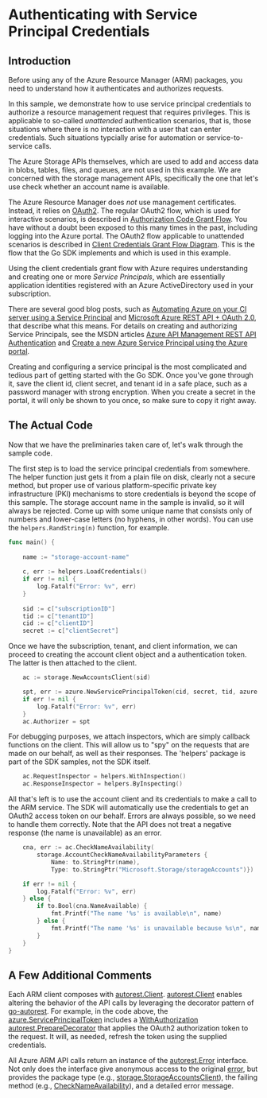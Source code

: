 # Authenticating with Service Principal Credentials

## Introduction

Before using any of the Azure Resource Manager (ARM) packages, you need to understand how it authenticates and
authorizes requests.

In this sample, we demonstrate how to use service principal credentials to authorize a resource management request that
requires privileges. This is applicable to so-called *unattended* authentication scenarios, that is, those situations
where there is no interaction with a user that can enter credentials. Such situations typcially arise for automation
or service-to-service calls.  

The Azure Storage APIs themselves, which are used to add and access data in blobs, tables, files, and queues,
are not used in this example. We are concerned with the storage management APIs, specifically the one that
let's use check whether an account name is available.

The Azure Resource Manager does *not* use management certificates. Instead, it relies on [OAuth2](http://oauth.net).
The regular OAuth2 flow, which is used for interactive scenarios, is described in
[Authorization Code Grant Flow](https://msdn.microsoft.com/en-us/library/azure/dn645543.aspx). You have without a doubt 
been exposed to this many times in the past, including logging into the Azure portal. The OAuth2 flow applicable to
unattended scenarios is described in [Client Credentials Grant Flow Diagram](https://msdn.microsoft.com/en-us/library/azure/dn645543.aspx).
This is the flow that the Go SDK implements and which is used in this example.

Using the client credentials grant flow with Azure requires understanding and creating one or more *Service Principals*,
which are essentially application identities registered with an Azure ActiveDirectory used in your subscription. 

There are several good blog posts, such as
[Automating Azure on your CI server using a Service Principal](http://blog.davidebbo.com/2014/12/azure-service-principal.html)
and
[Microsoft Azure REST API + OAuth 2.0](https://ahmetalpbalkan.com/blog/azure-rest-api-with-oauth2/),
that describe what this means. For details on creating and authorizing Service Principals, see the MSDN articles
[Azure API Management REST API Authentication](https://msdn.microsoft.com/en-us/library/azure/5b13010a-d202-4af5-aabf-7ebc26800b3d)
and
[Create a new Azure Service Principal using the Azure portal](https://azure.microsoft.com/en-us/documentation/articles/resource-group-create-service-principal-portal/).

Creating and configuring a service principal is the most complicated and tedious part of getting started with the Go SDK.
Once you've gone through it, save the client id, client secret, and tenant id in a safe place, such as a password manager with strong encryption.
When you create a secret in the portal, it will only be shown to you once, so make sure to copy it right away. 

## The Actual Code

Now that we have the preliminaries taken care of, let's walk through the sample code.

The first step is to load the service principal credentials from somewhere. The helper function just gets it from
a plain file on disk, clearly not a secure method, but proper use of various platform-specific
private key infrastructure (PKI) mechanisms to store credentials is beyond the scope of this sample. The storage account 
name in the sample is invalid, so it will always be rejected. Come up with some unique name that consists only of numbers
and lower-case letters (no hyphens, in other words). You can use the `helpers.RandString(n)` function, for example. 

```go
func main() {
    
    name := "storage-account-name"
       
	c, err := helpers.LoadCredentials()
	if err != nil {
		log.Fatalf("Error: %v", err)
	}
    
    sid := c["subscriptionID"]
    tid := c["tenantID"]
    cid := c["clientID"]
    secret := c["clientSecret"]
```

Once we have the subscription, tenant, and client information, we can proceed to creating the account client object and
a authentication token. The latter is then attached to the client.
    
```go
	ac := storage.NewAccountsClient(sid)

	spt, err := azure.NewServicePrincipalToken(cid, secret, tid, azure.AzureResourceManagerScope)
	if err != nil {
		log.Fatalf("Error: %v", err)
	}
	ac.Authorizer = spt

```

For debugging purposes, we attach inspectors, which are simply callback functions on the client. This will allow us to "spy"
on the requests that are made on our behalf, as well as their responses. The 'helpers' package is part of the SDK samples, not
the SDK itself. 

```go
	ac.RequestInspector = helpers.WithInspection()
	ac.ResponseInspector = helpers.ByInspecting()
```

All that's left is to use the account client and its credentials to make a call to the ARM service. The SDK will automatically
use the credentials to get an OAuth2 access token on our behalf. Errors are always possible, so we need to handle them correctly.
Note that the API does not treat a negative response (the name is unavailable) as an error.

```go
	cna, err := ac.CheckNameAvailability(
		storage.AccountCheckNameAvailabilityParameters {
			Name: to.StringPtr(name),
			Type: to.StringPtr("Microsoft.Storage/storageAccounts")})

	if err != nil {
		log.Fatalf("Error: %v", err)
	} else {
		if to.Bool(cna.NameAvailable) {
			fmt.Printf("The name '%s' is available\n", name)
		} else {
			fmt.Printf("The name '%s' is unavailable because %s\n", name, to.String(cna.Message))
		}
	}
}
```

## A Few Additional Comments
 
Each ARM client composes with [autorest.Client](https://godoc.org/github.com/Azure/go-autorest/autorest#Client).
[autorest.Client](https://godoc.org/github.com/Azure/go-autorest/autorest#Client)
enables altering the behavior of the API calls by leveraging the decorator pattern of
[go-autorest](https://github.com/Azure/go-autorest). For example, in the code above, the
[azure.ServicePrincipalToken](https://godoc.org/github.com/Azure/go-autorest/autorest/azure#ServicePrincipalToken)
includes a
[WithAuthorization](https://godoc.org/github.com/Azure/go-autorest/autorest#Client.WithAuthorization)
[autorest.PrepareDecorator](https://godoc.org/github.com/Azure/go-autorest/autorest#PrepareDecorator)
that applies the OAuth2 authorization token to the request. It will, as needed, refresh the token
using the supplied credentials.

All Azure ARM API calls return an instance of the
[autorest.Error](https://godoc.org/github.com/Azure/go-autorest/autorest#Error) interface.
Not only does the interface give anonymous access to the original
[error](http://golang.org/ref/spec#Errors),
but provides the package type (e.g.,
[storage.StorageAccountsClient](https://godoc.org/github.com/Azure/azure-sdk-for-go/arm/storage#StorageAccountsClient)),
the failing method (e.g.,
[CheckNameAvailability](https://godoc.org/github.com/Azure/azure-sdk-for-go/arm/storage#StorageAccountsClient.CheckNameAvailability)),
and a detailed error message.
